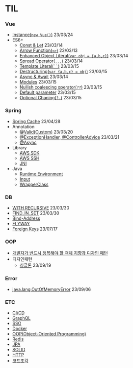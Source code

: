 # TIL
### Vue
- [Instance(```new Vue()```)](https://github.com/KEJ94/TIL/blob/main/Vue/Instance.md) 23/03/24    
- ES6+
  - [Const & Let](https://github.com/KEJ94/TIL/blob/main/Vue/constlet.md) 23/03/14 
  - [Arrow Function(```=>```)](https://github.com/KEJ94/TIL/blob/main/Vue/arrowfunction.md) 23/03/13 
  - [Enhanced Object Literal(```var obj = {a,b,c}```)](https://github.com/KEJ94/TIL/blob/main/Vue/enhanced_object_literal.md) 23/03/14  
  - [Spread Operator(```...```)](https://github.com/KEJ94/TIL/blob/main/Vue/spread_operator.md) 23/03/14  
  - [Template Literal(``` `` ```)](https://github.com/KEJ94/TIL/blob/main/Vue/template_literal.md) 23/03/15  
  - [Destructuring(```var {a,b,c} = obj```)](https://github.com/KEJ94/TIL/blob/main/Vue/destructuring.md) 23/03/15  
  - [Async & Await](https://github.com/KEJ94/TIL/blob/main/Vue/asyncawait.md) 23/03/14 
  - [Modules](https://github.com/KEJ94/TIL/blob/main/Vue/modules.md) 23/03/15 
  - [Nullish coalescing operator(```??```)](https://github.com/KEJ94/TIL/blob/main/Vue/nullish_coalescing_operator.md) 23/03/15 
  - [Default parameter](https://github.com/KEJ94/TIL/blob/main/Vue/default_parameter.md) 23/03/15 
  - [Optional Chaning(```?.```)](https://github.com/KEJ94/TIL/blob/main/Vue/optional_chaning.md) 23/03/15 

### Spring
- [Spring Cache](https://github.com/KEJ94/TIL/blob/main/Spring/SpringCache.md) 23/04/28
- Annotation
  - [@Valid(Custom)](https://github.com/KEJ94/TIL/blob/main/Spring/Valid.md) 23/03/20
  - [@ExceptionHandler, @ControllerAdvice](https://github.com/KEJ94/TIL/blob/main/Spring/ControllerAdvice.md) 23/03/21
  - [@Async](https://github.com/KEJ94/TIL/blob/main/Spring/비동기_메서드.md)
- Library
  - [AWS SDK](https://github.com/KEJ94/TIL/blob/main/Spring/Java_SDK.md)
  - [AWS SSH](https://github.com/KEJ94/TIL/blob/main/Spring/SSH_연결.md)
  - [JNI](https://github.com/KEJ94/TIL/blob/main/Spring/JNI.md)
- Java
  - [Runtime Environment](https://github.com/KEJ94/TIL/blob/main/Spring/실행.md)
  - [Input](https://github.com/KEJ94/TIL/blob/main/Spring/입력.md)
  - [WrapperClass](https://github.com/KEJ94/TIL/blob/main/Spring/WrapperClass.md)
  
### DB 
  - [WITH RECURSIVE](https://github.com/KEJ94/TIL/blob/main/MariaDB/재귀쿼리.md) 23/03/30
  - [FIND_IN_SET](https://github.com/KEJ94/TIL/blob/main/MariaDB/FIND_IN_SET.md) 23/03/30
  - [Bind-Address](https://github.com/KEJ94/TIL/blob/main/ETC/외부접속.md)
  - [FLYWAY](https://github.com/KEJ94/TIL/blob/main/ETC/Flyway.md)
  - [Foreign Keys](https://github.com/KEJ94/TIL/blob/main/MariaDB/ForeignKeys.md) 23/07/17

### OOP
  - [개발자가 반드시 정복해야 할 객체 지향과 디자인 패턴](https://github.com/KEJ94/TIL/blob/main/OOP/개발자가-반드시-정복해야-할-객체-지향과-디자인-패턴.md)
  - 디자인패턴
    - [싱글톤](https://github.com/KEJ94/TIL/blob/main/DesignPattern/Singleton.md) 23/09/19

### Error
  - [java.lang.OutOfMemoryError](https://github.com/KEJ94/TIL/blob/main/Error/OutOfMemoryError.md) 23/09/06

### ETC
- [CI/CD](https://github.com/KEJ94/TIL/blob/main/ETC/CI_CD.md)
- [GraphQL](https://github.com/KEJ94/TIL/blob/main/ETC/GraphQL.md)
- [SSO](https://github.com/KEJ94/TIL/blob/main/ETC/SSO.md)
- [Docker](https://github.com/KEJ94/TIL/blob/main/ETC/Docker.md)  
- [OOP(Object-Oriented Programming)](https://github.com/KEJ94/TIL/blob/main/ETC/객체지향_프로그래밍.md)
- [Redis](https://github.com/KEJ94/TIL/blob/main/ETC/Redis.md)
- [JPA](https://github.com/KEJ94/TIL/blob/main/ETC/JPA.md)
- [SOLID](https://github.com/KEJ94/TIL/blob/main/ETC/SOLID.md)
- [HTTP](https://github.com/KEJ94/TIL/blob/main/ETC/HTTP.md)
- [코드조각](https://github.com/KEJ94/TIL/blob/main/ETC/Code.md)
